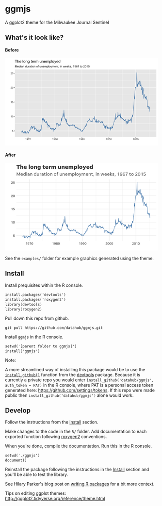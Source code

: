 # ggmjs

A ggplot2 theme for the Milwaukee Journal Sentinel

## What's it look like?

#### Before
![Image of base bar chart](examples/bar-chart-base.png)

#### After
![Image of mjs bar chart](examples/bar-chart-mjs.png)

See the `examples/` folder for example graphics generated using the theme.

## Install

Install prequisites within the R console.
```
install.packages('devtools')
install.packages('roxygen2')
library(devtools)
library(roxygen2)
```

Pull down this repo from github.
```
git pull https://github.com/datahub/ggmjs.git
```

Install `ggmjs` in the R console.
```
setwd('[parent folder to ggmjs]')
install('ggmjs')
```

Note:

A more streamlined way of installing this package would be to use the [`install_github()`](https://cran.r-project.org/web/packages/githubinstall/vignettes/githubinstall.html) function from the [devtools](https://github.com/hadley/devtools) package. Because it is currently a private repo you would enter `install_github('datahub/ggmjs', auth_token = PAT)` in the R console, where PAT is a personal access token generated here: https://github.com/settings/tokens. If this repo were made public then `install_github('datahub/ggmjs')` alone would work.

## Develop

Follow the instructions from the [Install](#install) section.

Make changes to the code in the `R/` folder. Add documentation to each exported function following [roxygen2](https://github.com/yihui/roxygen2) conventions.

When you're done, compile the documentation. Run this in the R console.
```
setwd('./ggmjs')
document()
```

Reinstall the package following the instructions in the [Install](#install) section and you'll be able to test the library.

See Hilary Parker's blog post on [writing R packages](https://hilaryparker.com/2014/04/29/writing-an-r-package-from-scratch/) for a bit more context.

Tips on editing ggplot themes: http://ggplot2.tidyverse.org/reference/theme.html
